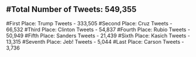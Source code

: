 #Total Number of Tweets: 549,355 
---
#First Place: Trump Tweets - 333,505
#Second Place: Cruz Tweets - 66,532
#Third Place: Clinton Tweets - 54,837
#Fourth Place: Rubio Tweets - 50,949
#Fifth Place: Sanders Tweets - 21,439
#Sixth Place: Kasich Tweets - 13,315
#Seventh Place: Jeb! Tweets - 5,044
#Last Place: Carson Tweets - 3,736
